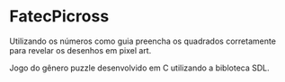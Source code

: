 # FatecPicross

Utilizando os números como guia preencha os quadrados corretamente para revelar os desenhos em pixel art.

Jogo do gênero puzzle desenvolvido em C utilizando a bibloteca SDL.
